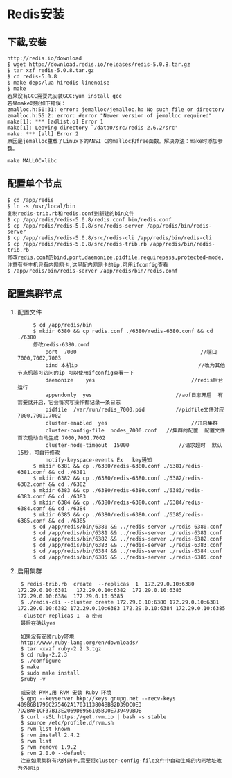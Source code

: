 # Redis安装
## 下载,安装
	http://redis.io/download
	$ wget http://download.redis.io/releases/redis-5.0.8.tar.gz
	$ tar xzf redis-5.0.8.tar.gz
	$ cd redis-5.0.8
	$ make deps/lua hiredis linenoise
	$ make
	若果没有GCC需要先安装GCC:yum install gcc
	若果make时报如下错误：
	zmalloc.h:50:31: error: jemalloc/jemalloc.h: No such file or directory
	zmalloc.h:55:2: error: #error "Newer version of jemalloc required"
	make[1]: *** [adlist.o] Error 1
	make[1]: Leaving directory `/data0/src/redis-2.6.2/src'
	make: *** [all] Error 2
	原因是jemalloc重载了Linux下的ANSI C的malloc和free函数。解决办法：make时添加参数。
	
	make MALLOC=libc

## 配置单个节点
	$ cd /app/redis
	$ ln -s /usr/local/bin
	复制redis-trib.rb和redis.conf到新建的bin文件
	$ cp /app/redis/redis-5.0.8/redis.conf bin/redis.conf
	$ cp /app/redis/redis-5.0.8/src/redis-server /app/redis/bin/redis-server
	$ cp /app/redis/redis-5.0.8/src/redis-cli /app/redis/bin/redis-cli
	$ cp /app/redis/redis-5.0.8/src/redis-trib.rb /app/redis/bin/redis-trib.rb
	修改redis.conf的bind,port,daemonize,pidfile,requirepass,protected-mode,注意有些主机只有内网网卡,这里配内网网卡的ip,可用ifconfig查看
	$ /app/redis/bin/redis-server /app/redis/bin/redis.conf 

## 配置集群节点
1. 配置文件 
	
			$ cd /app/redis/bin
			$ mkdir 6380 && cp redis.conf ./6380/redis-6380.conf && cd ./6380
			修改redis-6380.conf
				port  7000                                        //端口7000,7002,7003        
				bind 本机ip                                       //改为其他节点机器可访问的ip 可以使用ifconfig查看一下
				daemonize    yes                               //redis后台运行
				appendonly  yes                           //aof日志开启  有需要就开启，它会每次写操作都记录一条日志
				pidfile  /var/run/redis_7000.pid          //pidfile文件对应7000,7001,7002
				cluster-enabled  yes                           //开启集群  
				cluster-config-file  nodes_7000.conf   //集群的配置  配置文件首次启动自动生成 7000,7001,7002
				cluster-node-timeout  15000                //请求超时  默认15秒，可自行修改
				notify-keyspace-events Ex   key通知
			$ mkdir 6381 && cp ./6380/redis-6380.conf ./6381/redis-6381.conf && cd ./6381
			$ mkdir 6382 && cp ./6380/redis-6380.conf ./6382/redis-6382.conf && cd ./6382
			$ mkdir 6383 && cp ./6380/redis-6380.conf ./6383/redis-6383.conf && cd ./6383
			$ mkdir 6384 && cp ./6380/redis-6380.conf ./6384/redis-6384.conf && cd ./6384
			$ mkdir 6385 && cp ./6380/redis-6380.conf ./6385/redis-6385.conf && cd ./6385
			$ cd /app/redis/bin/6380 && ../redis-server ./redis-6380.conf 
			$ cd /app/redis/bin/6381 && ../redis-server ./redis-6381.conf
			$ cd /app/redis/bin/6382 && ../redis-server ./redis-6382.conf 
			$ cd /app/redis/bin/6383 && ../redis-server ./redis-6383.conf 
			$ cd /app/redis/bin/6384 && ../redis-server ./redis-6384.conf 
			$ cd /app/redis/bin/6385 && ../redis-server ./redis-6385.conf 
	
2. 启用集群

		$ redis-trib.rb  create  --replicas  1  172.29.0.10:6380   172.29.0.10:6381   172.29.0.10:6382  172.29.0.10:6383  172.29.0.10:6384  172.29.0.10:6385 
		$ ./redis-cli --cluster create 172.29.0.10:6380 172.29.0.10:6381 172.29.0.10:6382 172.29.0.10:6383 172.29.0.10:6384 172.29.0.10:6385 --cluster-replicas 1 -a 密码
		最后在确认yes
		
		如果没有安装ruby环境
		http://www.ruby-lang.org/en/downloads/
		$ tar -xvzf ruby-2.2.3.tgz    
		$ cd ruby-2.2.3
		$ ./configure
		$ make
		$ sudo make install
		$ruby -v
		
		或安装 RVM,用 RVM 安装 Ruby 环境
		$ gpg --keyserver hkp://keys.gnupg.net --recv-keys 409B6B1796C275462A1703113804BB82D39DC0E3 7D2BAF1CF37B13E2069D6956105BD0E739499BDB
		$ curl -sSL https://get.rvm.io | bash -s stable
		$ source /etc/profile.d/rvm.sh
		$ rvm list known
		$ rvm install 2.4.2
		$ rvm list
		$ rvm remove 1.9.2
		$ rvm 2.0.0 --default
		注意如果集群有内外网卡,需要将cluster-config-file文件中自动生成的内网地址改为外网ip